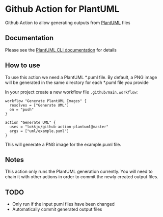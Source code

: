# Github Action for PlantUML
Github Action to allow generating outputs from [PlantUML](http://plantuml.com) files

## Documentation

Please see the [PlantUML CLI documentation](http://plantuml.com/command-line) for details

## How to use

To use this action we need a PlantUML *.puml file.  By default, a PNG image will be generated in the same directory for each *.puml file you provide

In your project create a new workflow file `.github/main.workflow`:
```
workflow "Generate PlantUML Images" {
  resolves = ["Generate UML"]
  on = "push"
}

action "Generate UML" {
  uses = "lokkju/github-action-plantuml@master"
  args = ["uml/example.puml"]
}

```

This will generate a PNG image for the example.puml file.

## Notes

This action only runs the PlantUML generation currently.  You will need to chain it with other actions in order to commit the newly created output files.

## TODO

- Only run if the input puml files have been changed
- Automatically commit generated output files
